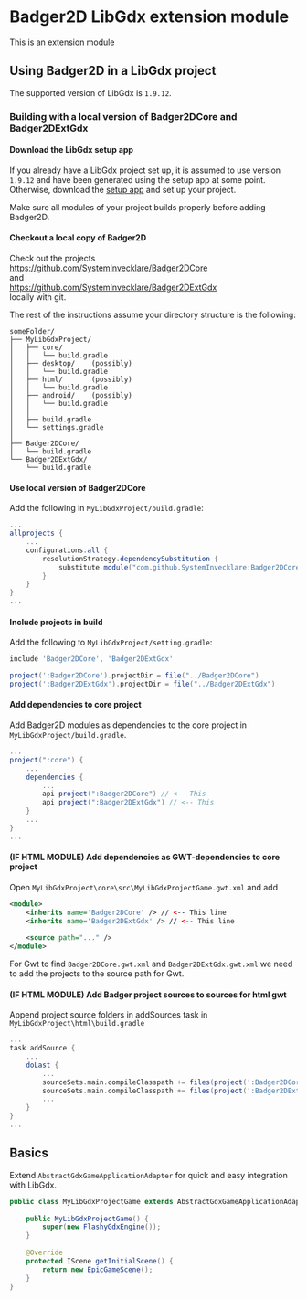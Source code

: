# Badger2D LibGdx extension module

This is an extension module

## Using Badger2D in a LibGdx project

The supported version of LibGdx is `1.9.12`. 

### Building with a local version of Badger2DCore and Badger2DExtGdx

#### Download the LibGdx setup app

If you already have a LibGdx project set up, it is assumed to use version `1.9.12` and have been generated using the setup app at some point. Otherwise, 
download the [setup app](https://libgdx.badlogicgames.com/download.html) and set up your project.

Make sure all modules of your project builds properly before adding Badger2D.

#### Checkout a local copy of Badger2D

Check out the projects
<br>
https://github.com/SystemInvecklare/Badger2DCore
<br>
and
<br>
https://github.com/SystemInvecklare/Badger2DExtGdx
<br>
locally with git.

The rest of the instructions assume your directory structure is the following:

```
someFolder/
├── MyLibGdxProject/
│   ├── core/
│   │   └── build.gradle
│   ├── desktop/    (possibly)
│   │   └── build.gradle
│   ├── html/       (possibly)
│   │   └── build.gradle
│   ├── android/    (possibly)
│   │   └── build.gradle
│   │
│   ├── build.gradle
│   └── settings.gradle
│
├── Badger2DCore/
│   └── build.gradle
└── Badger2DExtGdx/
    └── build.gradle
```

#### Use local version of Badger2DCore
Add the following in `MyLibGdxProject/build.gradle`:

```gradle
...
allprojects {
    ...
    configurations.all {
	    resolutionStrategy.dependencySubstitution {
	        substitute module("com.github.SystemInvecklare:Badger2DCore") using project(":Badger2DCore") because "Using local"
	    }
	}
}
...

```

#### Include projects in build
Add the following to `MyLibGdxProject/setting.gradle`:

```gradle
include 'Badger2DCore', 'Badger2DExtGdx'

project(':Badger2DCore').projectDir = file("../Badger2DCore")
project(':Badger2DExtGdx').projectDir = file("../Badger2DExtGdx") 
```


#### Add dependencies to core project
Add Badger2D modules as dependencies to the core project in `MyLibGdxProject/build.gradle`. 

```gradle
...
project(":core") {
	...
    dependencies {
        ...
        api project(":Badger2DCore") // <-- This
        api project(":Badger2DExtGdx") // <-- This
    }
    ...
}
...
```

#### (IF HTML MODULE) Add dependencies as GWT-dependencies to core project
Open `MyLibGdxProject\core\src\MyLibGdxProjectGame.gwt.xml` and add

```xml
<module>
	<inherits name='Badger2DCore' /> // <-- This line
	<inherits name='Badger2DExtGdx' /> // <-- This line
	
	<source path="..." />
</module>
```

For Gwt to find `Badger2DCore.gwt.xml` and `Badger2DExtGdx.gwt.xml` we need to add the projects to the source path for Gwt.

#### (IF HTML MODULE) Add Badger project sources to sources for html gwt
Append project source folders in addSources task in
`MyLibGdxProject\html\build.gradle`

```gradle
...
task addSource {
	...
    doLast {
    	...
        sourceSets.main.compileClasspath += files(project(':Badger2DCore').sourceSets.main.allJava.srcDirs)
        sourceSets.main.compileClasspath += files(project(':Badger2DExtGdx').sourceSets.main.allJava.srcDirs)
        ...
    }
}
...
```


## Basics

Extend `AbstractGdxGameApplicationAdapter` for quick and easy integration with LibGdx.

```java
public class MyLibGdxProjectGame extends AbstractGdxGameApplicationAdapter {
	
	public MyLibGdxProjectGame() {
		super(new FlashyGdxEngine());
	}
	
	@Override
	protected IScene getInitialScene() {
		return new EpicGameScene();
	}
}
```